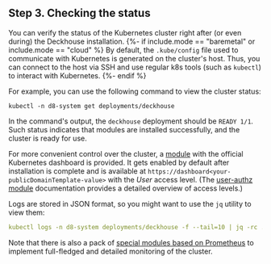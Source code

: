 ## Step 3. Checking the status

You can verify the status of the Kubernetes cluster right after (or even during) the Deckhouse installation.
{%- if include.mode == "baremetal" or include.mode == "cloud" %} By default, the `.kube/config` file used to communicate with Kubernetes is generated on the cluster's host. Thus, you can connect to the host via SSH and use regular k8s tools (such as `kubectl`) to interact with Kubernetes.
{%- endif %}

For example, you can use the following command to view the cluster status:

```shell
kubectl -n d8-system get deployments/deckhouse
```

In the command's output, the `deckhouse` deployment should be `READY 1/1`. Such status indicates that modules are installed successfully, and the cluster is ready for use.

For more convenient control over the cluster, a [module](/en/documentation/v1/modules/500-dashboard/) with the official Kubernetes dashboard is provided. It gets enabled by default after installation is complete and is available at `https://dashboard<your-publicDomainTemplate-value>` with the *User* access level. (The [user-authz module](/en/documentation/v1/modules/140-user-authz/) documentation provides a detailed overview of access levels.)

Logs are stored in JSON format, so you might want to use the `jq` utility to view them:

```yaml
kubectl logs -n d8-system deployments/deckhouse -f --tail=10 | jq -rc .msg
```
Note that there is also a pack of [special modules based on Prometheus](/en/documentation/v1/modules/300-prometheus/) to implement full-fledged and detailed monitoring of the cluster.
